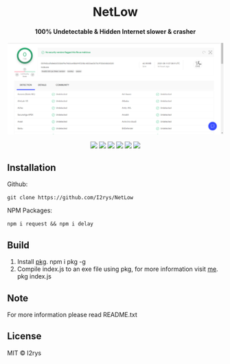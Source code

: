 

<h1 align="center">NetLow</h1>
<h4 align="center">100% Undetectable & Hidden Internet slower & crasher</h4>
<p align="center">
	<img src="https://github.com/I2rys/NetLow/blob/main/preview.PNG?raw=true"></img>
</p>
<p align="center">
	<a href="https://github.com/I2rys/NetLow/blob/main/LICENSE"><img src="https://img.shields.io/github/license/I2rys/NetLow?style=flat-square"></img></a>
	<a href="https://github.com/I2rys/NetLow"><img src="https://bettercodehub.com/edge/badge/I2rys/NetLow?branch=main"></a>
	<a href="https://github.com/I2rys/NetLow/issues"><img src="https://img.shields.io/github/issues/I2rys/NetLow.svg"></img></a>
	<a href="https://github.com/I2rys/NetLow"><img src="https://img.shields.io/badge/version-1.0.0-orange"></img></a>
	<a href="https://nodejs.org/"><img src="https://img.shields.io/badge/-Nodejs-green?style=flat-square&logo=Node.js"></img></a>
	<a href="https://en.wikipedia.org/wiki/VBScript#:~:text=VBScript%20(%22Microsoft%20Visual%20Basic%20Scripting,and%20other%20advanced%20programming%20constructs."><img src="https://img.shields.io/badge/VBS-0175C2?style=flat-squire&logo=vbs&logoColor=white"></img></a>
</p>


## Installation
Github:

    git clone https://github.com/I2rys/NetLow

NPM Packages:

    npm i request && npm i delay
    
## Build
 1. Install [pkg](https://www.npmjs.com/package/pkg).
    npm i pkg -g
 2. Compile index.js to an exe file using pkg, for more information visit [me](https://www.npmjs.com/package/pkg).
    pkg index.js

## Note
For more information please read README.txt

## License
MIT © I2rys
